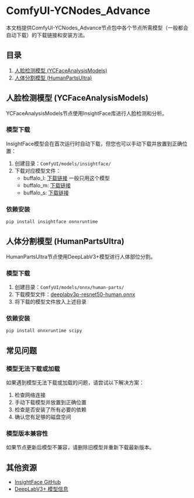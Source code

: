 # ComfyUI-YCNodes_Advance 

本文档提供ComfyUI-YCNodes_Advance节点包中各个节点所需模型（一般都会自动下载）的下载链接和安装方法。

## 目录

1. [人脸检测模型 (YCFaceAnalysisModels)](#人脸检测模型-ycfaceanalysismodels)
2. [人体分割模型 (HumanPartsUltra)](#人体分割模型-humanpartsultra)


## 人脸检测模型 (YCFaceAnalysisModels)

YCFaceAnalysisModels节点使用InsightFace库进行人脸检测和分析。

### 模型下载

InsightFace模型会在首次运行时自动下载，但您也可以手动下载并放置到正确位置：

1. 创建目录：`ComfyUI/models/insightface/`
2. 下载对应模型文件：
   - buffalo_l: [下载链接](https://github.com/deepinsight/insightface/tree/master/model_zoo) 一般只用这个模型
   - buffalo_m: [下载链接](https://github.com/deepinsight/insightface/tree/master/model_zoo)
   - buffalo_s: [下载链接](https://github.com/deepinsight/insightface/tree/master/model_zoo)

### 依赖安装

```bash
pip install insightface onnxruntime
```

## 人体分割模型 (HumanPartsUltra)

HumanPartsUltra节点使用DeepLabV3+模型进行人体部位分割。

### 模型下载

1. 创建目录：`ComfyUI/models/onnx/human-parts/`
2. 下载模型文件：[deeplabv3p-resnet50-human.onnx](https://huggingface.co/Metal3d/deeplabv3p-resnet50-human/resolve/main/deeplabv3p-resnet50-human.onnx)
3. 将下载的模型文件放入上述目录

### 依赖安装

```bash
pip install onnxruntime scipy
```


## 常见问题

### 模型无法下载或加载

如果遇到模型无法下载或加载的问题，请尝试以下解决方案：

1. 检查网络连接
2. 手动下载模型并放置到正确位置
3. 检查是否安装了所有必要的依赖
4. 确认您有足够的磁盘空间

### 模型版本兼容性

如果节点更新后模型不兼容，请删除旧模型并重新下载最新版本。

## 其他资源

- [InsightFace GitHub](https://github.com/deepinsight/insightface)
- [DeepLabV3+ 模型信息](https://huggingface.co/Metal3d/deeplabv3p-resnet50-human)
